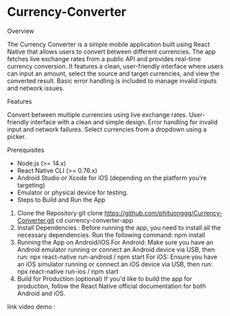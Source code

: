 # Currency-Converter

  Overview

The Currency Converter is a simple mobile application built using React Native that allows users to convert between different currencies. The app fetches live exchange rates from a public API and provides real-time currency conversion. It features a clean, user-friendly interface where users can input an amount, select the source and target currencies, and view the converted result. Basic error handling is included to manage invalid inputs and network issues.

  Features
  
Convert between multiple currencies using live exchange rates.
User-friendly interface with a clean and simple design.
Error handling for invalid input and network failures.
Select currencies from a dropdown using a picker.

  Prerequisites
  
- Node.js (>= 14.x)
- React Native CLI (>= 0.76.x)
- Android Studio or Xcode for iOS (depending on the platform you're targeting)
- Emulator or physical device for testing.
- Steps to Build and Run the App

1. Clone the Repository
       git clone https://github.com/phituonggg/Currency-Converter.git
       cd currency-converter-app
2.  Install Dependencies : Before running the app, you need to install all the necessary dependencies. Run the following command:
        npm install
3. Running the App on Android/iOS
    For Android:
    Make sure you have an Android emulator running or connect an Android device via USB, then run:
         npx react-native run-android / npm start
    For iOS:
    Ensure you have an iOS simulator running or connect an iOS device via USB, then run:
         npx react-native run-ios / npm start
4. Build for Production (optional)
     If you'd like to build the app for production, follow the React Native official documentation for both Android and iOS.

link video demo : 
